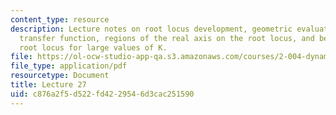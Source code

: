 ```yaml
---
content_type: resource
description: Lecture notes on root locus development, geometric evaluation of the
  transfer function, regions of the real axis on the root locus, and behavior of the
  root locus for large values of K.
file: https://ol-ocw-studio-app-qa.s3.amazonaws.com/courses/2-004-dynamics-and-control-ii-spring-2008/c876a2f5d522fd4229546d3cac251590_lecture_27.pdf
file_type: application/pdf
resourcetype: Document
title: Lecture 27
uid: c876a2f5-d522-fd42-2954-6d3cac251590
---
```

